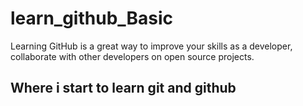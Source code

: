 # learn_github_Basic
Learning GitHub is a great way to improve your skills as a developer, collaborate with other developers on open source projects.

## Where i start to learn git and github
